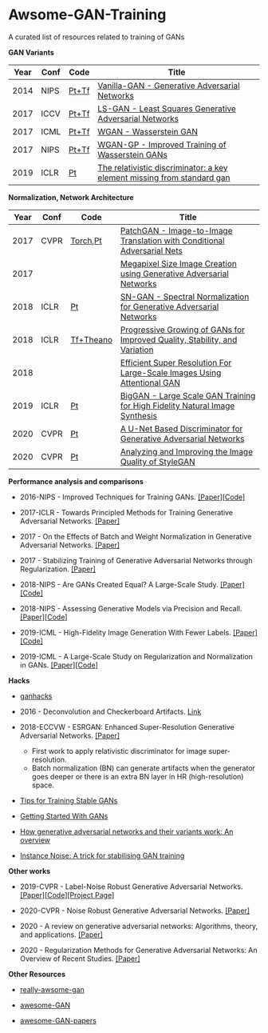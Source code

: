 # Awsome-GAN-Training
A curated list of resources related to training of GANs


**GAN Variants**

|Year|Conf|Code|Title|
|----|----|----|-----|
|2014|NIPS|[Pt+Tf](https://github.com/wiseodd/generative-models)|[Vanilla-GAN - Generative Adversarial Networks](https://arxiv.org/abs/1611.04076v2)|
|2017|ICCV|[Pt+Tf](https://github.com/wiseodd/generative-models)|[LS-GAN - Least Squares Generative Adversarial Networks](https://arxiv.org/abs/1611.04076v2)|
|2017|ICML|[Pt+Tf](https://github.com/wiseodd/generative-models)|[WGAN - Wasserstein GAN](https://arxiv.org/abs/1701.07875)|
|2017|NIPS|[Pt+Tf](https://github.com/wiseodd/generative-models)|[WGAN-GP - Improved Training of Wasserstein GANs](https://arxiv.org/abs/1704.00028)|
|2019|ICLR|[Pt](https://github.com/AlexiaJM/RelativisticGAN)|[The relativistic discriminator: a key element missing from standard gan](https://openreview.net/forum?id=S1erHoR5t7&noteId=S1erHoR5t7)|

**Normalization, Network Architecture**

|Year|Conf|Code|Title|
|----|----|----|-----|
|2017|CVPR|[Torch](https://github.com/phillipi/pix2pix),[Pt](https://github.com/junyanz/pytorch-CycleGAN-and-pix2pix)|[PatchGAN - Image-to-Image Translation with Conditional Adversarial Nets](https://arxiv.org/abs/1611.07004)|
|2017|||[Megapixel Size Image Creation using Generative Adversarial Networks](https://arxiv.org/abs/1706.00082)|
|2018|ICLR|[Pt](https://github.com/godisboy/SN-GAN)|[SN-GAN - Spectral Normalization for Generative Adversarial Networks](https://arxiv.org/abs/1802.05957)|
|2018|ICLR|[Tf+Theano](https://github.com/tkarras/progressive_growing_of_gans)|[Progressive Growing of GANs for Improved Quality, Stability, and Variation](https://arxiv.org/abs/1710.10196)|
|2018|||[Efficient Super Resolution For Large-Scale Images Using Attentional GAN](https://arxiv.org/pdf/1812.04821.pdf)|
|2019|ICLR|[Pt](https://github.com/ajbrock/BigGAN-PyTorch)|[BigGAN - Large Scale GAN Training for High Fidelity Natural Image Synthesis](https://arxiv.org/abs/1809.11096)|
|2020|CVPR|[Pt](https://github.com/lucidrains/unet-stylegan2)|[A U-Net Based Discriminator for Generative Adversarial Networks](https://arxiv.org/abs/2002.12655)
|2020|CVPR|[Pt](https://github.com/lucidrains/stylegan2-pytorch)|[Analyzing and Improving the Image Quality of StyleGAN](https://arxiv.org/abs/1912.04958)

**Performance analysis and comparisons**

+ 2016-NIPS - Improved Techniques for Training GANs. [[Paper]](https://papers.nips.cc/paper/6125-improved-techniques-for-training-gans)[[Code]](https://github.com/Sleepychord/ImprovedGAN-pytorch)

+ 2017-ICLR - Towards Principled Methods for Training Generative Adversarial Networks. [[Paper]](https://arxiv.org/abs/1701.04862)

+ 2017 - On the Effects of Batch and Weight Normalization in Generative Adversarial Networks. [[Paper]](https://arxiv.org/abs/1704.03971)

+ 2017 - Stabilizing Training of Generative Adversarial Networks through Regularization. [[Paper]](https://arxiv.org/abs/1705.09367)

+ 2018-NIPS - Are GANs Created Equal? A Large-Scale Study. [[Paper]](https://arxiv.org/abs/1711.10337)[[Code]](https://github.com/google/compare_gan)

+ 2018-NIPS - Assessing Generative Models via Precision and Recall. [[Paper]](https://arxiv.org/abs/1806.00035)[[Code]](https://github.com/google/compare_gan)

+ 2019-ICML - High-Fidelity Image Generation With Fewer Labels. [[Paper]](https://arxiv.org/abs/1903.02271)[[Code]](https://github.com/google/compare_gan)

+ 2019-ICML - A Large-Scale Study on Regularization and Normalization in GANs. [[Paper]](https://arxiv.org/pdf/1807.04720.pdf)[[Code]](https://github.com/google/compare_gan)

**Hacks**

+ [ganhacks](https://github.com/soumith/ganhacks)

+ 2016 - Deconvolution and Checkerboard Artifacts. [Link](https://distill.pub/2016/deconv-checkerboard/)

+ 2018-ECCVW - ESRGAN: Enhanced Super-Resolution Generative Adversarial Networks. [[Paper]](https://arxiv.org/pdf/1809.00219.pdf) 
  - First work to apply relativistic discriminator for image super-resolution. 
  - Batch normalization (BN) can generate artifacts when the generator goes deeper or there is an extra BN layer in HR (high-resolution) space.
  
+ [Tips for Training Stable GANs](https://machinelearningmastery.com/how-to-train-stable-generative-adversarial-networks/)

+ [Getting Started With GANs](https://machinelearningmastery.com/resources-for-getting-started-with-generative-adversarial-networks/)

+ [How generative adversarial networks and their variants work: An overview](https://arxiv.org/abs/1711.05914v9)

+ [Instance Noise: A trick for stabilising GAN training](https://www.inference.vc/instance-noise-a-trick-for-stabilising-gan-training/)

**Other works**

+ 2019-CVPR - Label-Noise Robust Generative Adversarial Networks. [[Paper]](https://arxiv.org/abs/1811.11165)[[Code]](https://github.com/takuhirok/rGAN/)[[Project Page]](https://takuhirok.github.io/rGAN/)

+ 2020-CVPR - Noise Robust Generative Adversarial Networks. [[Paper]](http://openaccess.thecvf.com/content_CVPR_2020/papers/Kaneko_Noise_Robust_Generative_Adversarial_Networks_CVPR_2020_paper.pdf)

+ 2020 - A review on generative adversarial networks: Algorithms, theory, and applications. [[Paper]](https://arxiv.org/abs/2001.06937)

+ 2020 - Regularization Methods for Generative Adversarial Networks: An Overview of Recent Studies. [[Paper]](https://arxiv.org/pdf/2005.09165.pdf)


**Other Resources**

+ [really-awsome-gan](https://github.com/nightrome/really-awesome-gan)

+ [awesome-GAN](https://github.com/Faldict/awesome-GAN)

+ [awesome-GAN-papers](https://github.com/ChanChiChoi/awesome-GAN-papers)
